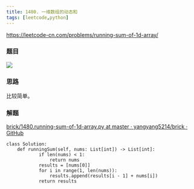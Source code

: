 ```yaml
---
title: 1480. 一维数组的动态和
tags: [leetcode,python]
---
```


https://leetcode-cn.com/problems/running-sum-of-1d-array/



### 题目

![](https://beef-1256523277.cos.ap-chengdu.myqcloud.com/bed/20200923220516.png)



### 思路 


比较简单。


### 解题


[brick/1480.running-sum-of-1d-array.py at master · yangyang5214/brick · GitHub](https://github.com/yangyang5214/brick/blob/master/leetcode/1480.running-sum-of-1d-array.py)

```
class Solution:
    def runningSum(self, nums: List[int]) -> List[int]:
            if len(nums) < 1:
                return nums
            results = [nums[0]]
            for i in range(1, len(nums)):
                results.append(results[i - 1] + nums[i])
            return results
```


